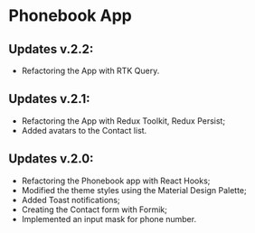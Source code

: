 # Phonebook App

## Updates v.2.2:

- Refactoring the App with RTK Query.

## Updates v.2.1:

- Refactoring the App with Redux Toolkit, Redux Persist;
- Added avatars to the Contact list.

## Updates v.2.0:

- Refactoring the Phonebook app with React Hooks;
- Modified the theme styles using the Material Design Palette;
- Added Toast notifications;
- Creating the Contact form with Formik;
- Implemented an input mask for phone number.
